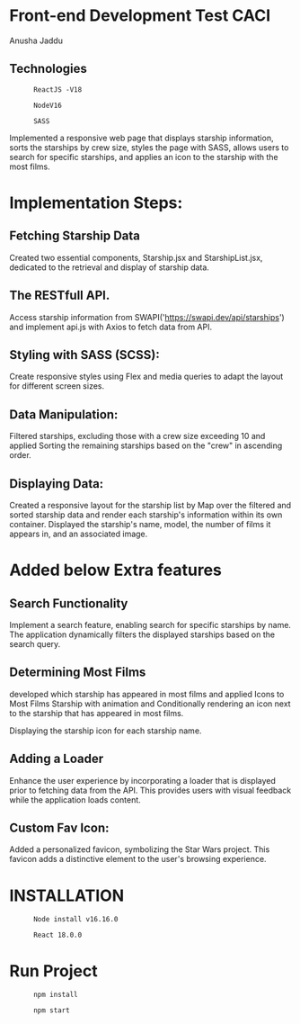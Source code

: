  # Front-end Development Test CACI
 Anusha Jaddu

## Technologies

          ReactJS -V18

          NodeV16 

          SASS

          
Implemented a responsive web page that displays starship information, sorts the starships by crew size, styles the page with SASS, allows users to search for specific starships, and applies an icon to the starship with the most films. 

# Implementation Steps:

## Fetching Starship Data

Created two essential components, Starship.jsx and StarshipList.jsx, dedicated to the retrieval and display of starship data.

## The RESTfull API.
Access starship information from SWAPI('https://swapi.dev/api/starships') and implement api.js with Axios to fetch data from API.

## Styling with SASS (SCSS):

Create responsive styles using Flex and media queries to adapt the layout for different screen sizes.

##  Data Manipulation:

Filtered starships, excluding those with a crew size exceeding 10 and applied Sorting the remaining starships based on the "crew" in ascending order.

## Displaying Data:

Created a responsive layout for the starship list by Map over the filtered and sorted starship data and render each starship's information within its own container.
Displayed the starship's name, model, the number of films it appears in, and an associated image.

#  Added below Extra features

##  Search Functionality

Implement a search feature, enabling search for specific starships by name. The application dynamically filters the displayed starships based on the search query.

## Determining Most Films

developed which starship has appeared in most films and applied Icons to Most Films Starship with animation and Conditionally rendering an icon next to the starship that has appeared in most films.

Displaying the starship icon for each starship name.

##  Adding a Loader

Enhance the user experience by incorporating a loader that is displayed prior to fetching data from the API. This provides users with visual feedback while the application loads content.

## Custom Fav Icon:
Added a personalized favicon, symbolizing the Star Wars project. This favicon adds a distinctive element to the user's browsing experience.



# INSTALLATION

          Node install v16.16.0 

          React 18.0.0 
          

# Run Project

          npm install

          npm start




